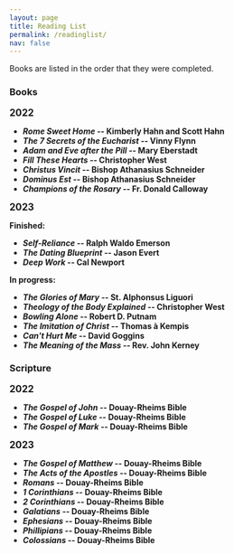 ```yaml
---
layout: page
title: Reading List
permalink: /readinglist/
nav: false
---
```


Books are listed in the order that they were completed.

### Books

<b><big>2022</big><b>

- *Rome Sweet Home* -- Kimberly Hahn and Scott Hahn
- *The 7 Secrets of the Eucharist* -- Vinny Flynn
- *Adam and Eve after the Pill* -- Mary Eberstadt
- *Fill These Hearts* -- Christopher West
- *Christus Vincit* -- Bishop Athanasius Schneider
- *Dominus Est* -- Bishop Athanasius Schneider
- *Champions of the Rosary* -- Fr. Donald Calloway

<b><big>2023</big><b>

<b>Finished:<b>

- *Self-Reliance* -- Ralph Waldo Emerson
- *The Dating Blueprint* -- Jason Evert
- *Deep Work* -- Cal Newport

<b>In progress:<b>

- *The Glories of Mary* -- St. Alphonsus Liguori
- *Theology of the Body Explained* -- Christopher West
- *Bowling Alone* -- Robert D. Putnam
- *The Imitation of Christ* -- Thomas à Kempis
- *Can't Hurt Me* -- David Goggins
- *The Meaning of the Mass* -- Rev. John Kerney

### Scripture

<b><big>2022</big><b>

- *The Gospel of John* -- Douay-Rheims Bible
- *The Gospel of Luke* -- Douay-Rheims Bible
- *The Gospel of Mark* -- Douay-Rheims Bible

<b><big>2023</big><b>

- *The Gospel of Matthew* -- Douay-Rheims Bible
- *The Acts of the Apostles* -- Douay-Rheims Bible
- *Romans* -- Douay-Rheims Bible
- *1 Corinthians* -- Douay-Rheims Bible
- *2 Corinthians* -- Douay-Rheims Bible
- *Galatians* -- Douay-Rheims Bible
- *Ephesians* -- Douay-Rheims Bible
- *Phillipians* -- Douay-Rheims Bible
- *Colossians* -- Douay-Rheims Bible
